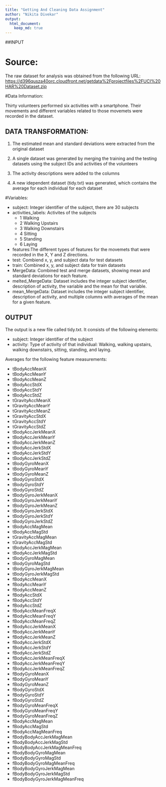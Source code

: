 ```yaml
---
title: "Getting And Cleaning Data Assignment"
author: "Nikita Divekar"
output: 
  html_document:
    keep_md: true
---
```


##INPUT
# Source:
The raw dataset for analysis was obtained from the following URL: https://d396qusza40orc.cloudfront.net/getdata%2Fprojectfiles%2FUCI%20HAR%20Dataset.zip

#Data Information:

Thirty volunteers performed six activities with a smartphone. Their movements and different variables related to those movemets were recorded in the dataset.

## DATA TRANSFORMATION:

1. The estimated mean and standard deviations were extracted from the original dataset

2. A single dataset was generated by merging the training and the testing datasets using the subject IDs and activities of the volunteers

3. The activity descriptions were added to the columns

4. A new idependent dataset (tidy.txt) was generated, which contains the average for each individual for each dataset 

#Variables:
* subject: Integer identifier of the subject, there are 30 subjects
* activities_labels: Activites of the subjects 
    + 1 Walking
    + 2 Walking Upstairs
    + 3 Walking Downstairs
    + 4 Sitting
    + 5 Standing
    + 6 Laying
* features:The different types of features for the movemets that were recorded in the X, Y and Z directions.
* test: Combiend x, y, and subject data for test datasets
* train: Combined x, y, and subject data for train datasets
* MergeData: Combined test and merge datasets, showing mean and standard deviations for each feature.
* melted_MergeData: Dataset includes the integer subject identifier, description of activity, the variable and the mean for that variable. 
* mean_MergeData: Dataset includes the integer subject identifier, description of activity, and multiple columns with averages of the mean for a given feature.

## OUTPUT
The output is a new file called tidy.txt. It consists of the following elements:

* subject: Integer identifier of the subject
* activity: Type of activity of that individual: Walking, walking upstairs, walking downstairs, sitting, standing, and laying.

Averages for the following feature measurements:

* tBodyAccMeanX 
* tBodyAccMeanY 
* tBodyAccMeanZ 
* tBodyAccStdX 
* tBodyAccStdY 
* tBodyAccStdZ 
* tGravityAccMeanX 
* tGravityAccMeanY 
* tGravityAccMeanZ 
* tGravityAccStdX 
* tGravityAccStdY 
* tGravityAccStdZ 
* tBodyAccJerkMeanX 
* tBodyAccJerkMeanY 
* tBodyAccJerkMeanZ 
* tBodyAccJerkStdX 
* tBodyAccJerkStdY 
* tBodyAccJerkStdZ 
* tBodyGyroMeanX 
* tBodyGyroMeanY 
* tBodyGyroMeanZ 
* tBodyGyroStdX 
* tBodyGyroStdY 
* tBodyGyroStdZ 
* tBodyGyroJerkMeanX 
* tBodyGyroJerkMeanY 
* tBodyGyroJerkMeanZ 
* tBodyGyroJerkStdX 
* tBodyGyroJerkStdY 
* tBodyGyroJerkStdZ 
* tBodyAccMagMean 
* tBodyAccMagStd 
* tGravityAccMagMean 
* tGravityAccMagStd 
* tBodyAccJerkMagMean 
* tBodyAccJerkMagStd 
* tBodyGyroMagMean 
* tBodyGyroMagStd 
* tBodyGyroJerkMagMean 
* tBodyGyroJerkMagStd 
* fBodyAccMeanX 
* fBodyAccMeanY 
* fBodyAccMeanZ 
* fBodyAccStdX 
* fBodyAccStdY 
* fBodyAccStdZ 
* fBodyAccMeanFreqX 
* fBodyAccMeanFreqY 
* fBodyAccMeanFreqZ 
* fBodyAccJerkMeanX 
* fBodyAccJerkMeanY 
* fBodyAccJerkMeanZ 
* fBodyAccJerkStdX 
* fBodyAccJerkStdY 
* fBodyAccJerkStdZ 
* fBodyAccJerkMeanFreqX 
* fBodyAccJerkMeanFreqY 
* fBodyAccJerkMeanFreqZ 
* fBodyGyroMeanX 
* fBodyGyroMeanY 
* fBodyGyroMeanZ 
* fBodyGyroStdX 
* fBodyGyroStdY 
* fBodyGyroStdZ 
* fBodyGyroMeanFreqX 
* fBodyGyroMeanFreqY 
* fBodyGyroMeanFreqZ 
* fBodyAccMagMean 
* fBodyAccMagStd 
* fBodyAccMagMeanFreq 
* fBodyBodyAccJerkMagMean 
* fBodyBodyAccJerkMagStd 
* fBodyBodyAccJerkMagMeanFreq 
* fBodyBodyGyroMagMean 
* fBodyBodyGyroMagStd 
* fBodyBodyGyroMagMeanFreq 
* fBodyBodyGyroJerkMagMean 
* fBodyBodyGyroJerkMagStd 
* fBodyBodyGyroJerkMagMeanFreq

